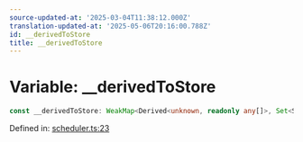 ```yaml
---
source-updated-at: '2025-03-04T11:38:12.000Z'
translation-updated-at: '2025-05-06T20:16:00.788Z'
id: __derivedToStore
title: __derivedToStore
---
```


<!-- DO NOT EDIT: this page is autogenerated from the type comments -->

# Variable: \_\_derivedToStore

```ts
const __derivedToStore: WeakMap<Derived<unknown, readonly any[]>, Set<Store<unknown, (cb) => unknown>>>;
```

Defined in: [scheduler.ts:23](https://github.com/TanStack/store/blob/main/packages/store/src/scheduler.ts#L23)
